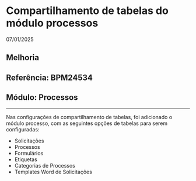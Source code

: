 # Compartilhamento de tabelas do módulo processos
07/01/2025
## Melhoria
## Referência: BPM24534
## Módulo: Processos
***

Nas configurações de compartilhamento de tabelas, foi adicionado o módulo processo, com as seguintes opções de tabelas para serem configuradas:

* Solicitações
* Processos
* Formulários
* Etiquetas
* Categorias de Processos
* Templates Word de Solicitações